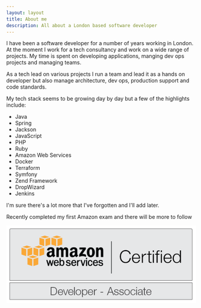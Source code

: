 ```yaml
---
layout: layout
title: About me
description: All about a London based software developer
---
```


I have been a software developer for a number of years working in London. At the moment I work for a tech consultancy and work on a wide range of projects. My time is spent on developing applications, manging dev ops projects and managing teams. 

As a tech lead on various projects I run a team and lead it as a hands on developer but also manage architecture, dev ops, production support and code standards.

My tech stack seems to be growing day by day but a few of the highlights include:

* Java
* Spring
* Jackson
* JavaScript
* PHP
* Ruby
* Amazon Web Services
* Docker
* Terraform
* Symfony
* Zend Framework
* DropWizard
* Jenkins

I'm sure there's a lot more that I've forgotten and I'll add later.

Recently completed my first Amazon exam and there will be more to follow

![AWS Developer](/images/Developer-Associate.png)
